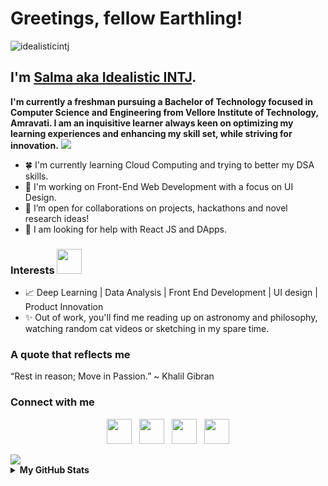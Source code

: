 # Greetings, fellow Earthling! 
<p align="left"> <img src="https://komarev.com/ghpvc/?username=idealisticintj&label=Profile%20views&color=e6325c&style=flat" alt="idealisticintj" /> </p>

## I'm [Salma aka Idealistic INTJ](https://www.linkedin.com/in/salma7/). 
**I'm currently a freshman pursuing a Bachelor of Technology focused in Computer Science and Engineering from Vellore Institute of Technology, Amravati. I am an inquisitive learner always keen on optimizing my learning experiences and enhancing my skill set, while striving for innovation.**
<img src="https://raw.githubusercontent.com/andreasbm/readme/master/assets/lines/colored.png" />

- 🍀 I'm currently learning Cloud Computing and trying to better my DSA skills.
- 🧮 I'm working on Front-End Web Development with a focus on UI Design.
- :pineapple: I’m open for collaborations on projects, hackathons and novel research ideas!
- 🤔 I am looking for help with React JS and DApps.

### Interests <img src="https://media.giphy.com/media/VgCDAzcKvsR6OM0uWg/giphy.gif" width="40">
- :chart_with_upwards_trend: Deep Learning | Data Analysis | Front End Development | UI design | Product Innovation
- :sparkles:  Out of work, you'll find me reading up on astronomy and philosophy, watching random cat videos or sketching in my spare time.

### A quote that reflects me

“Rest in reason; Move in Passion.”
~ Khalil Gibran

<h3 align="left">Connect with me</h3>

<p align="center"> 
<a href="https://dev.to/idealisticintj"><img src="https://cdn.jsdelivr.net/npm/simple-icons@3.0.1/icons/dev-dot-to.svg" width="40" height="40"></a>&nbsp;&nbsp;&nbsp;<a href="https://discord.bio/p/idealisticintj"><img src="https://cdn.jsdelivr.net/npm/simple-icons@3.0.1/icons/discord.svg" width="40" height="40"></a>&nbsp;&nbsp;&nbsp;<a href="https://www.hackerrank.com/salmasaa02/"><img src="https://upload.wikimedia.org/wikipedia/commons/thumb/6/6a/Hackerrank_meaningful_logo.svg/1024px-Hackerrank_meaningful_logo.svg.png" width="40" height="40"></a>&nbsp;&nbsp;&nbsp;<a href="https://www.leetcode.com/salmasaa02"><img src="https://cdn.jsdelivr.net/npm/simple-icons@3.0.1/icons/leetcode.svg" width="40" height="40"></a>
</p>
<img src="https://raw.githubusercontent.com/andreasbm/readme/master/assets/lines/colored.png" />

<details>
  <summary><b>My GitHub Stats</b></summary>
    <a href="https://github.com/IdealisticINTJ/IdealisticINTJ">
    <img align="center" src="https://github-readme-stats.vercel.app/api?username=IdealisticINTJ&show_icons=true&line_height=27&count_private=true&title_color=ffffff&text_color=0e1117&icon_color=ffffff&bg_color=e6325c" alt="Salma's GitHub Stats" />
      
[![Ashutosh's github activity graph](https://activity-graph.herokuapp.com/graph?username=idealisticintj&bg_color=e6325c&color=ffffff&line=ffffff&point=0e1117&area=true&hide_border=true)](https://github.com/ashutosh00710/github-readme-activity-graph)
    </a>
</details>
                                                                                                                                  
<!--
**IdealisticINTJ/IdealisticINTJ** is a ✨ _special_ ✨ repository because its `README.md` (this file) appears on your GitHub profile.
